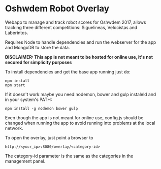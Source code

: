 # Oshwdem Robot Overlay

Webapp to manage and track robot scores for Oshwdem 2017, allows tracking
three different competitions: Siguelineas, Velocistas and Laberintos.

Requires Node to handle dependencies and run the webserver for the app and
MongoDB to store the data.

**DISCLAIMER: This app is not meant to be hosted for online use, it's not
secured for simplicity purposes**

To install dependencies and get the base app running just do:
```
npm install
npm start
```

If it doesn't work maybe you need nodemon, bower and gulp instaleld and in your system's PATH:
```
npm install -g nodemon bower gulp
```
Even though the app is not meant for online use, config.js should be changed
when running the app to avoid running into problems at the local network.

To open the overlay, just point a browser to
```
http://<your_ip>:8080/overlay/<category-id>
```

The category-id parameter is the same as the categories in the management panel.

